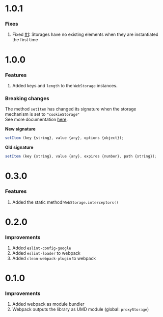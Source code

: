 # 1.0.1

### Fixes

1. Fixed [#1](https://github.com/jherax/proxy-storage/issues/1): Storages have no existing elements when they are instantiated the first time

# 1.0.0

### Features

1. Added keys and `length` to the `WebStorage` instances.

### Breaking changes

The method `setItem` has changed its signature when the storage mechanism is set to `"cookieStorage"`
<br/>See more documentation [here](README.md#setitem-for-cookiestorage).

**New signature**

```javascript
setItem (key {string}, value {any}, options {object});
```

**Old signature**

```javascript
setItem (key {string}, value {any}, expires {number}, path {string});
```

# 0.3.0

### Features

1. Added the static method `WebStorage.interceptors()`

# 0.2.0

### Improvements

1. Added `eslint-config-google`
2. Added `eslint-loader` to webpack
3. Added `clean-webpack-plugin` to webpack

# 0.1.0

### Improvements

1. Added webpack as module bundler
2. Webpack outputs the library as UMD module (global: `proxyStorage`)
